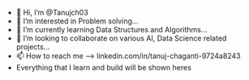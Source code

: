- 👋 Hi, I’m @Tanujch03
- 👀 I’m interested in Problem solving...
- 🌱 I’m currently learning Data Structures and Algorithms...
- 💞️ I’m looking to collaborate on various AI, Data Science related projects...
- 📫 How to reach me --> linkedin.com/in/tanuj-chaganti-9724a8243
- Everything that I learn and build will be shown heres

<!---
Tanujch03/Tanujch03 is a ✨ special ✨ repository because its `README.md` (this file) appears on your GitHub profile.
You can click the Preview link to take a look at your changes.
--->
